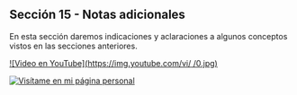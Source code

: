 ## Sección 15 - Notas adicionales

En esta sección daremos indicaciones y aclaraciones a algunos conceptos vistos en las secciones anteriores.

[![Video en YouTube](https://img.youtube.com/vi/    /0.jpg)](https://www.youtube.com/watch?v=  )

[![Visítame en mi página personal](https://img.shields.io/badge/-Visítame_en_mi_pagina_personal-black)](https://edwinsaul.com)
